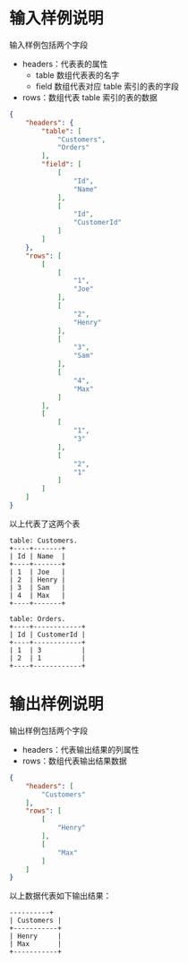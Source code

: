 # 输入样例说明

输入样例包括两个字段

- headers：代表表的属性
    - table 数组代表表的名字
    - field 数组代表对应 table 索引的表的字段
- rows：数组代表 table 索引的表的数据

```json
{
    "headers": {
        "table": [
            "Customers",
            "Orders"
        ],
        "field": [
            [
                "Id",
                "Name"
            ],
            [
                "Id",
                "CustomerId"
            ]
        ]
    },
    "rows": [
        [
            [
                "1",
                "Joe"
            ],
            [
                "2",
                "Henry"
            ],
            [
                "3",
                "Sam"
            ],
            [
                "4",
                "Max"
            ]
        ],
        [
            [
                "1",
                "3"
            ],
            [
                "2",
                "1"
            ]
        ]
    ]
}
```

以上代表了这两个表

```
table: Customers.
+----+-------+   
| Id | Name  |
+----+-------+
| 1  | Joe   |
| 2  | Henry |
| 3  | Sam   |
| 4  | Max   |
+----+-------+

table: Orders.
+----+------------+
| Id | CustomerId |
+----+------------+
| 1  | 3          |
| 2  | 1          |
+----+------------+
```

# 输出样例说明

输出样例包括两个字段

- headers：代表输出结果的列属性
- rows：数组代表输出结果数据

```json
{
    "headers": [
        "Customers"
    ],
    "rows": [
        [
            "Henry"
        ],
        [
            "Max"
        ]
    ]
}
```

以上数据代表如下输出结果：

```
----------+
| Customers |
+-----------+
| Henry     |
| Max       |
+-----------+
```
